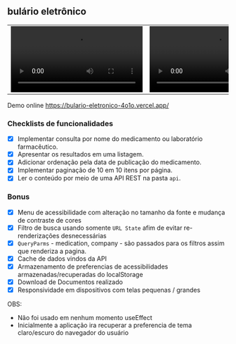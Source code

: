 ## bulário eletrônico

<table>
  <tr>
    <td><video src="https://github.com/Dotlib-BR/teste-desenvolvedor-frontend/assets/26774355/d36fc7ef-f3ea-4139-91ca-5fe58207d053" controls></video></td>
    <td><video src="https://github.com/Dotlib-BR/teste-desenvolvedor-frontend/assets/26774355/1b851988-3e8e-437e-958e-585cde7454c9" controls></video></td>
  </tr>
</table>

Demo online
https://bulario-eletronico-4o1o.vercel.app/


### Checklists de funcionalidades
- [x] Implementar consulta por nome do medicamento ou laboratório farmacêutico.
- [x] Apresentar os resultados em uma listagem.
- [x] Adicionar ordenação pela data de publicação do medicamento.
- [x] Implementar paginação de 10 em 10 itens por página.
- [X] Ler o conteúdo por meio de uma API REST na pasta `api`.

### Bonus 
- [x] Menu de acessibilidade com alteração no tamanho da fonte e mudança de contraste de cores
- [x] Filtro de busca usando somente `URL State` afim de evitar re-renderizações desnecessárias
- [x] `QueryParms` -  medication, company - são passados para os filtros assim que renderiza a pagina.
- [x] Cache de dados vindos da API
- [x] Armazenamento de preferencias de acessibilidades armazenadas/recuperadas do localStorage
- [x] Download de Documentos realizado
- [x] Responsividade em dispositivos com telas pequenas / grandes

OBS:
- Não foi usado em nenhum momento useEffect
- Inicialmente a aplicação ira recuperar a preferencia de tema claro/escuro do navegador do usuário 






